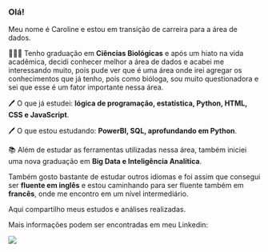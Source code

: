 ### Olá! 

Meu nome é Caroline e estou em transição de carreira para a área de dados.

👩🏼‍🔬 Tenho graduação em **Ciências Biológicas** e após um hiato na vida acadêmica, decidi conhecer melhor a área de dados e acabei me interessando muito, pois pude ver que é uma área onde irei agregar os conhecimentos que já tenho, pois como bióloga, sou muito questionadora e sei que esse é um fator importante nessa área.

🖊️ O que já estudei: **lógica de programação, estatística, Python, HTML, CSS e JavaScript**.

🖊️ O que estou estudando: **PowerBI, SQL, aprofundando em Python**.

📚 Além de estudar as ferramentas utilizadas nessa área, também iniciei uma nova graduação em **Big Data e Inteligência Analítica**.

Também gosto bastante de estudar outros idiomas e foi assim que consegui ser **fluente em inglês** e estou caminhando para ser fluente também em **francês**, onde me encontro em um nível intermediário.

Aqui compartilho meus estudos e análises realizadas.


Mais informações podem ser encontradas em meu Linkedin:

<a href="https://linkedin.com/in/bredariolcaroline">
  <img src="https://img.shields.io/badge/linkedin-%230077B5.svg?style=for-the-badge&logo=linkedin&logoColor=white">
</a>
